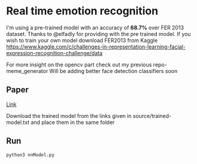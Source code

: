 # Real time emotion recognition

I'm using a pre-trained model with an accuracy of **68.7%** over FER 2013 dataset. Thanks to @elfadly for providing with the pre trained model.
If you wish to train your own model download FER2013 from Kaggle
https://www.kaggle.com/c/challenges-in-representation-learning-facial-expression-recognition-challenge/data

For more insight on the opencv part check out my previous repo- meme_generator
Will be adding better face detection classifiers soon

## Paper

[Link](https://github.com/isseu/emotion-recognition-neural-networks/blob/master/paper/Report_NN.pdf)

Download the trained model from the links given in source/trained-model.txt and place them in the same folder

## Run
```
python3 nnModel.py
```

